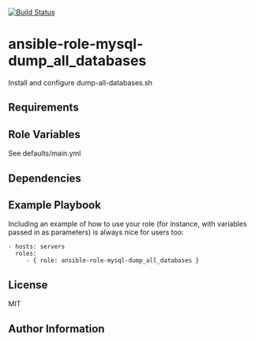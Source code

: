 [![Build Status](https://travis-ci.org/CSC-IT-Center-for-Science/ansible-role-mysql-dump_all_databases.svg?branch=master)](https://travis-ci.org/CSC-IT-Center-for-Science/ansible-role-mysql-dump_all_databases)

ansible-role-mysql-dump_all_databases
=========

Install and configure dump-all-databases.sh

Requirements
------------


Role Variables
--------------

See defaults/main.yml

Dependencies
------------


Example Playbook
----------------

Including an example of how to use your role (for instance, with variables passed in as parameters) is always nice for users too:

    - hosts: servers
      roles:
         - { role: ansible-role-mysql-dump_all_databases }

License
-------

MIT

Author Information
------------------

